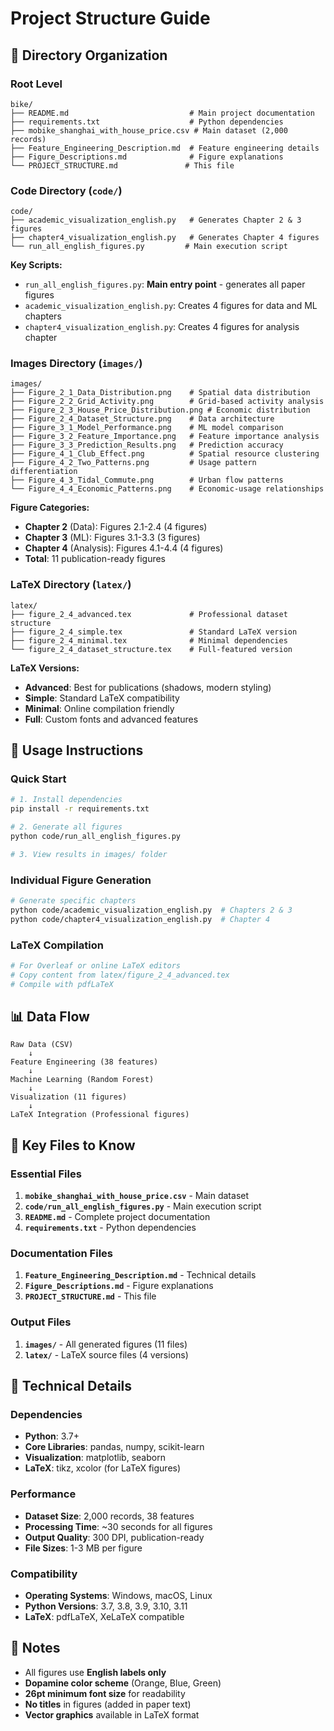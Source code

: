 # Project Structure Guide

## 📁 Directory Organization

### Root Level
```
bike/
├── README.md                           # Main project documentation
├── requirements.txt                    # Python dependencies
├── mobike_shanghai_with_house_price.csv # Main dataset (2,000 records)
├── Feature_Engineering_Description.md  # Feature engineering details
├── Figure_Descriptions.md              # Figure explanations
└── PROJECT_STRUCTURE.md               # This file
```

### Code Directory (`code/`)
```
code/
├── academic_visualization_english.py   # Generates Chapter 2 & 3 figures
├── chapter4_visualization_english.py   # Generates Chapter 4 figures
└── run_all_english_figures.py         # Main execution script
```

**Key Scripts:**
- `run_all_english_figures.py`: **Main entry point** - generates all paper figures
- `academic_visualization_english.py`: Creates 4 figures for data and ML chapters
- `chapter4_visualization_english.py`: Creates 4 figures for analysis chapter

### Images Directory (`images/`)
```
images/
├── Figure_2_1_Data_Distribution.png    # Spatial data distribution
├── Figure_2_2_Grid_Activity.png        # Grid-based activity analysis
├── Figure_2_3_House_Price_Distribution.png # Economic distribution
├── Figure_2_4_Dataset_Structure.png    # Data architecture
├── Figure_3_1_Model_Performance.png    # ML model comparison
├── Figure_3_2_Feature_Importance.png   # Feature importance analysis
├── Figure_3_3_Prediction_Results.png   # Prediction accuracy
├── Figure_4_1_Club_Effect.png          # Spatial resource clustering
├── Figure_4_2_Two_Patterns.png         # Usage pattern differentiation
├── Figure_4_3_Tidal_Commute.png        # Urban flow patterns
└── Figure_4_4_Economic_Patterns.png    # Economic-usage relationships
```

**Figure Categories:**
- **Chapter 2** (Data): Figures 2.1-2.4 (4 figures)
- **Chapter 3** (ML): Figures 3.1-3.3 (3 figures)  
- **Chapter 4** (Analysis): Figures 4.1-4.4 (4 figures)
- **Total**: 11 publication-ready figures

### LaTeX Directory (`latex/`)
```
latex/
├── figure_2_4_advanced.tex             # Professional dataset structure
├── figure_2_4_simple.tex               # Standard LaTeX version
├── figure_2_4_minimal.tex              # Minimal dependencies
└── figure_2_4_dataset_structure.tex    # Full-featured version
```

**LaTeX Versions:**
- **Advanced**: Best for publications (shadows, modern styling)
- **Simple**: Standard LaTeX compatibility
- **Minimal**: Online compilation friendly
- **Full**: Custom fonts and advanced features

## 🚀 Usage Instructions

### Quick Start
```bash
# 1. Install dependencies
pip install -r requirements.txt

# 2. Generate all figures
python code/run_all_english_figures.py

# 3. View results in images/ folder
```

### Individual Figure Generation
```bash
# Generate specific chapters
python code/academic_visualization_english.py  # Chapters 2 & 3
python code/chapter4_visualization_english.py  # Chapter 4
```

### LaTeX Compilation
```bash
# For Overleaf or online LaTeX editors
# Copy content from latex/figure_2_4_advanced.tex
# Compile with pdfLaTeX
```

## 📊 Data Flow

```
Raw Data (CSV) 
    ↓
Feature Engineering (38 features)
    ↓
Machine Learning (Random Forest)
    ↓
Visualization (11 figures)
    ↓
LaTeX Integration (Professional figures)
```

## 🎯 Key Files to Know

### Essential Files
1. **`mobike_shanghai_with_house_price.csv`** - Main dataset
2. **`code/run_all_english_figures.py`** - Main execution script
3. **`README.md`** - Complete project documentation
4. **`requirements.txt`** - Python dependencies

### Documentation Files
1. **`Feature_Engineering_Description.md`** - Technical details
2. **`Figure_Descriptions.md`** - Figure explanations
3. **`PROJECT_STRUCTURE.md`** - This file

### Output Files
1. **`images/`** - All generated figures (11 files)
2. **`latex/`** - LaTeX source files (4 versions)

## 🔧 Technical Details

### Dependencies
- **Python**: 3.7+
- **Core Libraries**: pandas, numpy, scikit-learn
- **Visualization**: matplotlib, seaborn
- **LaTeX**: tikz, xcolor (for LaTeX figures)

### Performance
- **Dataset Size**: 2,000 records, 38 features
- **Processing Time**: ~30 seconds for all figures
- **Output Quality**: 300 DPI, publication-ready
- **File Sizes**: 1-3 MB per figure

### Compatibility
- **Operating Systems**: Windows, macOS, Linux
- **Python Versions**: 3.7, 3.8, 3.9, 3.10, 3.11
- **LaTeX**: pdfLaTeX, XeLaTeX compatible

## 📝 Notes

- All figures use **English labels only**
- **Dopamine color scheme** (Orange, Blue, Green)
- **26pt minimum font size** for readability
- **No titles** in figures (added in paper text)
- **Vector graphics** available in LaTeX format
